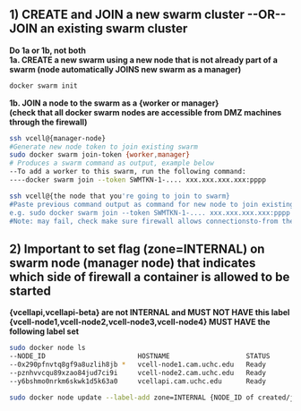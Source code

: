 
## 1) CREATE and JOIN a new swarm cluster --OR-- JOIN an existing swarm cluster
**Do 1a or 1b, not both**  
**1a. CREATE a new swarm using a new node that is not already part of a swarm (node automatically JOINS new swarm as a manager)**  

```bash
docker swarm init
```

**1b. JOIN a node to the swarm as a {worker or manager}**  
**(check that all docker swarm nodes are accessible from DMZ machines through the firewall)**  

```bash
ssh vcell@{manager-node}
#Generate new node token to join existing swarm
sudo docker swarm join-token {worker,manager}
# Produces a swarm command as output, example below
--To add a worker to this swarm, run the following command:
----docker swarm join --token SWMTKN-1-.... xxx.xxx.xxx.xxx:pppp

ssh vcell@{the node that you're going to join to swarm}
#Paste previous command output as command for new node to join existing cluster
e.g. sudo docker swarm join --token SWMTKN-1-.... xxx.xxx.xxx.xxx:pppp
#Note: may fail, check make sure firewall allows connectionsto-from the ports in join command
```


## 2) Important to set flag (zone=INTERNAL) on swarm node (manager node) that indicates which side of firewall a container is allowed to be started  
**{vcellapi,vcellapi-beta} are not INTERNAL and MUST NOT HAVE this label**   
**{vcell-node1,vcell-node2,vcell-node3,vcell-node4} MUST HAVE the following label set**  
  
```bash
sudo docker node ls
--NODE_ID                       HOSTNAME                   STATUS              AVAILABILITY        MANAGER STATUS      ENGINE VERSION
--0x290pfnvtq8gf9a8uzlih8jb *   vcell-node1.cam.uchc.edu   Ready               Active              Reachable           18.03.0-ce
--pznhvvcqu89xzao84jud7ci9i     vcell-node2.cam.uchc.edu   Ready               Active              Leader              18.03.0-ce
--y6bshmo0nrkm6skwk1d5k63a0     vcellapi.cam.uchc.edu      Ready               Active              Reachable           18.03.0-ce

sudo docker node update --label-add zone=INTERNAL {NODE_ID of created/joined node, * is current node}
```
